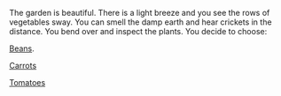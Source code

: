 The garden is beautiful. 
There is a light breeze and you see the rows of vegetables sway. 
You can smell the damp earth and hear crickets in the distance. 
You bend over and inspect the plants. 
You decide to choose:

[Beans](beans.md).

[Carrots](carrots.md)

[Tomatoes](tomatoes.md)
